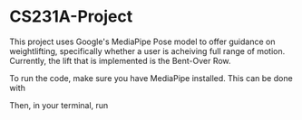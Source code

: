 # CS231A-Project

This project uses Google's MediaPipe Pose model to offer guidance on weightlifting, specifically whether a user is acheiving full range of motion.
Currently, the lift that is implemented is the Bent-Over Row.

To run the code, make sure you have MediaPipe installed. This can be done with

<pip install mediapipe>

Then, in your terminal, run

<python3 compare.py>
